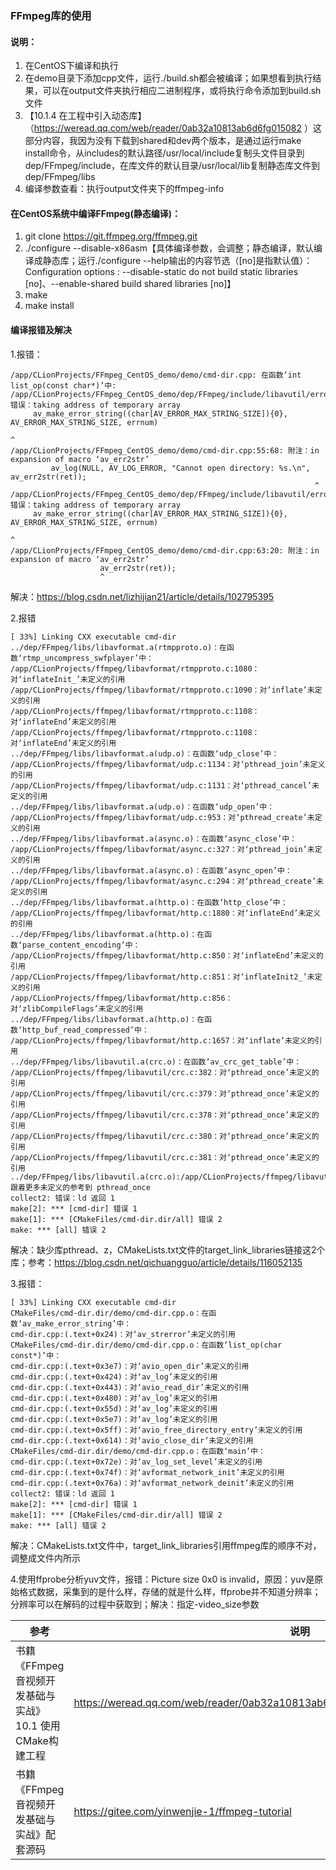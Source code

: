 ### FFmpeg库的使用

#### 说明：
1. 在CentOS下编译和执行
2. 在demo目录下添加cpp文件，运行./build.sh都会被编译；如果想看到执行结果，可以在output文件夹执行相应二进制程序，或将执行命令添加到build.sh文件
3. 【10.1.4 在工程中引入动态库】（https://weread.qq.com/web/reader/0ab32a10813ab6d6fg015082 ）这部分内容，我因为没有下载到shared和dev两个版本，是通过运行make install命令，从includes的默认路径/usr/local/include复制头文件目录到dep/FFmpeg/include，在库文件的默认目录/usr/local/lib复制静态库文件到dep/FFmpeg/libs
4. 编译参数查看：执行output文件夹下的ffmpeg-info

#### 在CentOS系统中编译FFmpeg(静态编译)：
1. git clone https://git.ffmpeg.org/ffmpeg.git
2. ./configure --disable-x86asm【具体编译参数，会调整；静态编译，默认编译成静态库；运行./configure --help输出的内容节选（[no]是指默认值）：Configuration options
: --disable-static         do not build static libraries [no]、--enable-shared          build shared libraries [no]】
3. make
4. make install

#### 编译报错及解决
1.报错：
```
/app/CLionProjects/FFmpeg_CentOS_demo/demo/cmd-dir.cpp: 在函数‘int list_op(const char*)’中:
/app/CLionProjects/FFmpeg_CentOS_demo/dep/FFmpeg/include/libavutil/error.h:122:95: 错误：taking address of temporary array
     av_make_error_string((char[AV_ERROR_MAX_STRING_SIZE]){0}, AV_ERROR_MAX_STRING_SIZE, errnum)
                                                                                               ^
/app/CLionProjects/FFmpeg_CentOS_demo/demo/cmd-dir.cpp:55:68: 附注：in expansion of macro ‘av_err2str’
         av_log(NULL, AV_LOG_ERROR, "Cannot open directory: %s.\n", av_err2str(ret));
                                                                    ^
/app/CLionProjects/FFmpeg_CentOS_demo/dep/FFmpeg/include/libavutil/error.h:122:95: 错误：taking address of temporary array
     av_make_error_string((char[AV_ERROR_MAX_STRING_SIZE]){0}, AV_ERROR_MAX_STRING_SIZE, errnum)
                                                                                               ^
/app/CLionProjects/FFmpeg_CentOS_demo/demo/cmd-dir.cpp:63:20: 附注：in expansion of macro ‘av_err2str’
                    av_err2str(ret));
                    ^
```
解决：https://blog.csdn.net/lizhijian21/article/details/102795395

2.报错
```
[ 33%] Linking CXX executable cmd-dir
../dep/FFmpeg/libs/libavformat.a(rtmpproto.o)：在函数‘rtmp_uncompress_swfplayer’中：
/app/CLionProjects/ffmpeg/libavformat/rtmpproto.c:1080：对‘inflateInit_’未定义的引用
/app/CLionProjects/ffmpeg/libavformat/rtmpproto.c:1090：对‘inflate’未定义的引用
/app/CLionProjects/ffmpeg/libavformat/rtmpproto.c:1108：对‘inflateEnd’未定义的引用
/app/CLionProjects/ffmpeg/libavformat/rtmpproto.c:1108：对‘inflateEnd’未定义的引用
../dep/FFmpeg/libs/libavformat.a(udp.o)：在函数‘udp_close’中：
/app/CLionProjects/ffmpeg/libavformat/udp.c:1134：对‘pthread_join’未定义的引用
/app/CLionProjects/ffmpeg/libavformat/udp.c:1131：对‘pthread_cancel’未定义的引用
../dep/FFmpeg/libs/libavformat.a(udp.o)：在函数‘udp_open’中：
/app/CLionProjects/ffmpeg/libavformat/udp.c:953：对‘pthread_create’未定义的引用
../dep/FFmpeg/libs/libavformat.a(async.o)：在函数‘async_close’中：
/app/CLionProjects/ffmpeg/libavformat/async.c:327：对‘pthread_join’未定义的引用
../dep/FFmpeg/libs/libavformat.a(async.o)：在函数‘async_open’中：
/app/CLionProjects/ffmpeg/libavformat/async.c:294：对‘pthread_create’未定义的引用
../dep/FFmpeg/libs/libavformat.a(http.o)：在函数‘http_close’中：
/app/CLionProjects/ffmpeg/libavformat/http.c:1880：对‘inflateEnd’未定义的引用
../dep/FFmpeg/libs/libavformat.a(http.o)：在函数‘parse_content_encoding’中：
/app/CLionProjects/ffmpeg/libavformat/http.c:850：对‘inflateEnd’未定义的引用
/app/CLionProjects/ffmpeg/libavformat/http.c:851：对‘inflateInit2_’未定义的引用
/app/CLionProjects/ffmpeg/libavformat/http.c:856：对‘zlibCompileFlags’未定义的引用
../dep/FFmpeg/libs/libavformat.a(http.o)：在函数‘http_buf_read_compressed’中：
/app/CLionProjects/ffmpeg/libavformat/http.c:1657：对‘inflate’未定义的引用
../dep/FFmpeg/libs/libavutil.a(crc.o)：在函数‘av_crc_get_table’中：
/app/CLionProjects/ffmpeg/libavutil/crc.c:382：对‘pthread_once’未定义的引用
/app/CLionProjects/ffmpeg/libavutil/crc.c:379：对‘pthread_once’未定义的引用
/app/CLionProjects/ffmpeg/libavutil/crc.c:378：对‘pthread_once’未定义的引用
/app/CLionProjects/ffmpeg/libavutil/crc.c:380：对‘pthread_once’未定义的引用
/app/CLionProjects/ffmpeg/libavutil/crc.c:381：对‘pthread_once’未定义的引用
../dep/FFmpeg/libs/libavutil.a(crc.o):/app/CLionProjects/ffmpeg/libavutil/crc.c:383: 跟着更多未定义的参考到 pthread_once
collect2: 错误：ld 返回 1
make[2]: *** [cmd-dir] 错误 1
make[1]: *** [CMakeFiles/cmd-dir.dir/all] 错误 2
make: *** [all] 错误 2
```
解决：缺少库pthread、z，CMakeLists.txt文件的target_link_libraries链接这2个库；参考：https://blog.csdn.net/qichuangguo/article/details/116052135

3.报错：
```
[ 33%] Linking CXX executable cmd-dir
CMakeFiles/cmd-dir.dir/demo/cmd-dir.cpp.o：在函数‘av_make_error_string’中：
cmd-dir.cpp:(.text+0x24)：对‘av_strerror’未定义的引用
CMakeFiles/cmd-dir.dir/demo/cmd-dir.cpp.o：在函数‘list_op(char const*)’中：
cmd-dir.cpp:(.text+0x3e7)：对‘avio_open_dir’未定义的引用
cmd-dir.cpp:(.text+0x424)：对‘av_log’未定义的引用
cmd-dir.cpp:(.text+0x443)：对‘avio_read_dir’未定义的引用
cmd-dir.cpp:(.text+0x480)：对‘av_log’未定义的引用
cmd-dir.cpp:(.text+0x55d)：对‘av_log’未定义的引用
cmd-dir.cpp:(.text+0x5e7)：对‘av_log’未定义的引用
cmd-dir.cpp:(.text+0x5ff)：对‘avio_free_directory_entry’未定义的引用
cmd-dir.cpp:(.text+0x614)：对‘avio_close_dir’未定义的引用
CMakeFiles/cmd-dir.dir/demo/cmd-dir.cpp.o：在函数‘main’中：
cmd-dir.cpp:(.text+0x72e)：对‘av_log_set_level’未定义的引用
cmd-dir.cpp:(.text+0x74f)：对‘avformat_network_init’未定义的引用
cmd-dir.cpp:(.text+0x76a)：对‘avformat_network_deinit’未定义的引用
collect2: 错误：ld 返回 1
make[2]: *** [cmd-dir] 错误 1
make[1]: *** [CMakeFiles/cmd-dir.dir/all] 错误 2
make: *** [all] 错误 2
```
解决：CMakeLists.txt文件中，target_link_libraries引用ffmpeg库的顺序不对，调整成文件内所示

4.使用ffprobe分析yuv文件，报错：Picture size 0x0 is invalid，原因：yuv是原始格式数据，采集到的是什么样，存储的就是什么样，ffprobe并不知道分辨率；分辨率可以在解码的过程中获取到；解决：指定-video_size参数

参考 | 说明
--- | ---
书籍《FFmpeg音视频开发基础与实战》10.1 使用CMake构建工程 | https://weread.qq.com/web/reader/0ab32a10813ab6d6fg015082k9bf32f301f9bf31c7ff0a60
书籍《FFmpeg音视频开发基础与实战》配套源码 | https://gitee.com/yinwenjie-1/ffmpeg-tutorial
